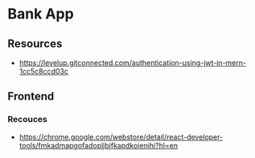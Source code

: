 # Bank App
## Resources
* https://levelup.gitconnected.com/authentication-using-jwt-in-mern-1cc5c8ccd03c

## Frontend
### Recouces
* https://chrome.google.com/webstore/detail/react-developer-tools/fmkadmapgofadopljbjfkapdkoienihi?hl=en
